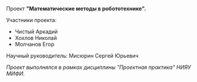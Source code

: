Проект **"Математические методы в робототехнике".**

Участники проекта:
* Чистый Аркадий
* Хохлов Николай
* Молчанов Егор

Научный руководитель: Мисюрин Сергей Юрьевич

*Проект выполнялся в рамках дисциплины "Проектная практика" НИЯУ МИФИ.*
